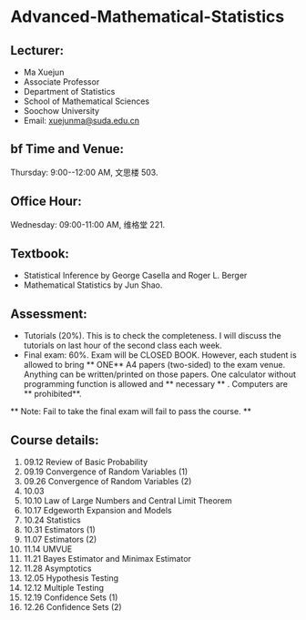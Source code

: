 # Advanced-Mathematical-Statistics
## Lecturer: 
- Ma Xuejun 
- Associate Professor
- Department of Statistics
- School of Mathematical Sciences
- Soochow University
- Email: xuejunma@suda.edu.cn
##  bf Time and Venue: 
Thursday: 9:00--12:00 AM, 文思楼 503.
## Office Hour: 
Wednesday: 09:00-11:00 AM, 维格堂 221.
## Textbook:
- Statistical Inference by George Casella and Roger L. Berger
- Mathematical Statistics by Jun Shao.
## Assessment:
- Tutorials (20%). This is to check the completeness. I will discuss the tutorials on
last hour of the second class each week.
- Final exam: 60\%. Exam will be CLOSED BOOK. However, each student is
allowed to bring ** ONE** A4 papers (two-sided) to the exam venue. Anything can be
written/printed on those papers. One calculator without programming function
is allowed and ** necessary ** . Computers are ** prohibited**.

** Note: Fail to take the final exam will fail to pass the course. **
## Course details:
1. 09.12  Review of Basic Probability
2. 09.19  Convergence of Random Variables (1)
3. 09.26  Convergence of Random Variables (2)
4. 10.03 
5. 10.10  Law of Large Numbers and Central Limit Theorem
6. 10.17  Edgeworth Expansion and  Models
7. 10.24  Statistics
8. 10.31  Estimators (1)
9. 11.07  Estimators (2)
10. 11.14  UMVUE
11. 11.21  Bayes Estimator and Minimax Estimator
12. 11.28  Asymptotics
13. 12.05  Hypothesis Testing
14. 12.12  Multiple Testing
15. 12.19  Confidence Sets (1)
16. 12.26  Confidence Sets (2)
